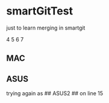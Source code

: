 # smartGitTest
just to learn merging in smartgit

4
5
6
7



## MAC ##



## ASUS ##
trying again as ## ASUS2 ## on line 15





